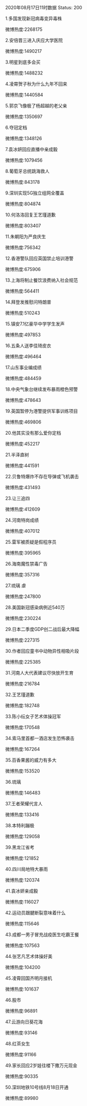2020年08月17日11时数据
Status: 200

1.多国发现新冠病毒变异毒株

微博热度:2268175

2.安倍晋三进入庆应大学医院

微博热度:1490217

3.明星到底多会买

微博热度:1488232

4.凌霄贺子秋为什么九年不回来

微博热度:1440584

5.郭京飞像极了杨超越的老父亲

微博热度:1350697

6.夺冠定档

微博热度:1348126

7.袁冰妍回应直播中亲成毅

微博热度:1079456

8.葡萄牙总统跳海救人

微博热度:843178

9.深圳实现5G独立组网全覆盖

微博热度:804874

10.何洛洛回复王艺瑾道歉

微博热度:803407

11.朱朝阳为严良庆生

微博热度:756342

12.香港警队回应英国禁止培训港警

微博热度:675906

13.上海将制止餐饮浪费纳入社会规范

微博热度:564411

14.拜登发推慰问特朗普

微博热度:510243

15.镇安7.1亿豪华中学学生发声

微博热度:497853

16.五条人送李佳琦皮衣

微博热度:496464

17.山东事业编成绩

微博热度:484459

18.中央气象台继续发布暴雨橙色预警

微博热度:478643

19.英国暂停为港警提供军事训练项目

微博热度:469806

20.他其实没有那么爱你定档

微博热度:452217

21.半泽直树

微博热度:441591

22.贝鲁特爆炸不存在导弹或飞机袭击

微博热度:431493

23.让三追四

微博热度:412609

24.河南特岗成绩

微博热度:407012

25.雷军被质疑是假程序员

微博热度:395965

26.海南魔性禁毒广告

微博热度:357316

27.琉璃 虐

微博热度:247800

28.美国新冠感染病例近540万

微博热度:230224

29.日本二季度GDP创二战后最大降幅

微博热度:227315

30.作者回应童书中动物异性相吸片段

微博热度:225385

31.河南人大代表建议尽快放开生育

微博热度:216784

32.王艺瑾道歉

微博热度:182748

33.陈小纭女子艺术体操冠军

微博热度:170548

34.索马里首都一酒店发生恐怖袭击

微博热度:167264

35.百香果酱的威力有多大

微博热度:153520

36.琉璃

微博热度:146483

37.王者荣耀代言人

微博热度:133416

38.本特利蹦极

微博热度:129058

39.黑龙江省考

微博热度:121852

40.四川局地特大暴雨

微博热度:120374

41.袁冰妍亲成毅

微博热度:116027

42.运动员跟腱断裂意味着什么

微博热度:115646

43.成都一男子冒充战疫医生吃霸王餐

微博热度:107563

44.张艺凡艺术体操好美

微博热度:104200

45.凌霄回国齐明月接机

微博热度:101637

46.股市

微博热度:96891

47.云游向日葵花海

微博热度:93146

48.红茶女生

微博热度:91166

49.家长回应2岁娃往楼下撒万元现金

微博热度:90335

50.深圳地铁10号线8月18日开通

微博热度:89980

